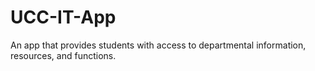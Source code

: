 # UCC-IT-App
An app that provides students with access to departmental  information, resources, and functions.
